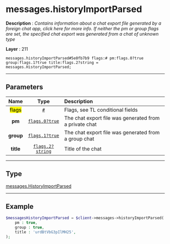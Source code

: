 # messages.historyImportParsed

**Description** : *Contains information about a chat export file generated by a foreign chat app, click here for more info\.
If neither the pm or group flags are set, the specified chat export was generated from a chat of unknown type*

**Layer** : 211

```tl
messages.historyImportParsed#5e0fb7b9 flags:# pm:flags.0?true group:flags.1?true title:flags.2?string = messages.HistoryImportParsed;
```

---

## Parameters

| Name | Type | Description |
| :---: | :---: | :--- |
| <mark>flags</mark> | [`#`](type/#) | Flags, see TL conditional fields |
| **pm** | [`flags.0?true`](type/true) | The chat export file was generated from a private chat |
| **group** | [`flags.1?true`](type/true) | The chat export file was generated from a group chat |
| **title** | [`flags.2?string`](type/string) | Title of the chat |

---

## Type

[messages.HistoryImportParsed](type/messages.HistoryImportParsed)

---

## Example

```php
$messagesHistoryImportParsed = $client->messages->historyImportParsed(
	pm : true,
	group : true,
	title : 'urdBtVbG3pIlMH25',
);
```